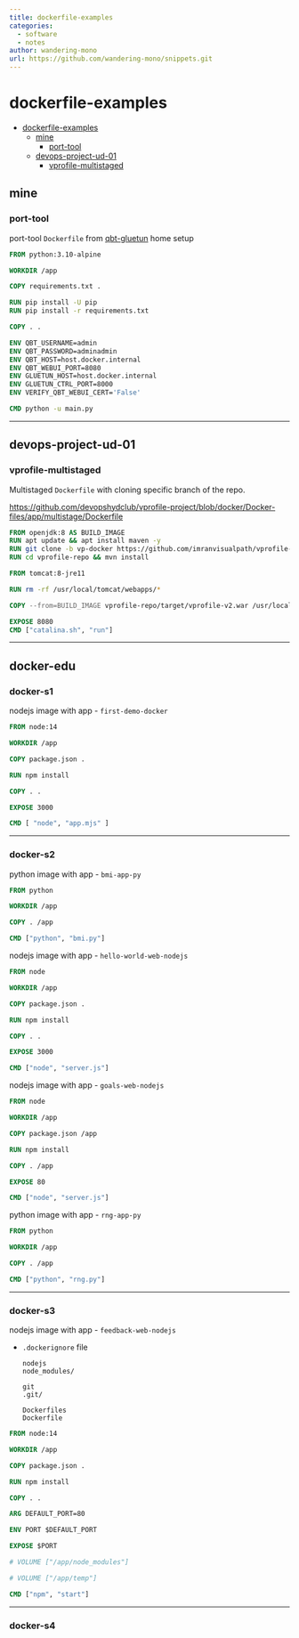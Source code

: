 ```yaml
---
title: dockerfile-examples
categories:
  - software
  - notes
author: wandering-mono
url: https://github.com/wandering-mono/snippets.git
---
```


# dockerfile-examples

- [dockerfile-examples](#dockerfile-examples)
  - [mine](#mine)
    - [port-tool](#port-tool)
  - [devops-project-ud-01](#devops-project-ud-01)
    - [vprofile-multistaged](#vprofile-multistaged)

## mine

### port-tool

port-tool `Dockerfile` from [qbt-gluetun](docker-compose-snippets/qbt-gluetun) home setup

```dockerfile
FROM python:3.10-alpine

WORKDIR /app

COPY requirements.txt .

RUN pip install -U pip
RUN pip install -r requirements.txt

COPY . .

ENV QBT_USERNAME=admin
ENV QBT_PASSWORD=adminadmin
ENV QBT_HOST=host.docker.internal
ENV QBT_WEBUI_PORT=8080
ENV GLUETUN_HOST=host.docker.internal
ENV GLUETUN_CTRL_PORT=8000
ENV VERIFY_QBT_WEBUI_CERT='False'

CMD python -u main.py
```

---

## devops-project-ud-01

### vprofile-multistaged

Multistaged `Dockerfile` with cloning specific branch of the repo.

<https://github.com/devopshydclub/vprofile-project/blob/docker/Docker-files/app/multistage/Dockerfile>

```dockerfile
FROM openjdk:8 AS BUILD_IMAGE
RUN apt update && apt install maven -y
RUN git clone -b vp-docker https://github.com/imranvisualpath/vprofile-repo.git
RUN cd vprofile-repo && mvn install

FROM tomcat:8-jre11

RUN rm -rf /usr/local/tomcat/webapps/*

COPY --from=BUILD_IMAGE vprofile-repo/target/vprofile-v2.war /usr/local/tomcat/webapps/ROOT.war

EXPOSE 8080
CMD ["catalina.sh", "run"]
```

---

## docker-edu

### docker-s1

nodejs image with app - `first-demo-docker`

```dockerfile
FROM node:14

WORKDIR /app

COPY package.json .

RUN npm install

COPY . .

EXPOSE 3000

CMD [ "node", "app.mjs" ]
```

---

### docker-s2

python image with app - `bmi-app-py`

```dockerfile
FROM python

WORKDIR /app

COPY . /app

CMD ["python", "bmi.py"]
```

nodejs image with app - `hello-world-web-nodejs`

```dockerfile
FROM node

WORKDIR /app

COPY package.json .

RUN npm install

COPY . .

EXPOSE 3000

CMD ["node", "server.js"]
```

nodejs image with app - `goals-web-nodejs`

```dockerfile
FROM node

WORKDIR /app

COPY package.json /app

RUN npm install

COPY . /app

EXPOSE 80

CMD ["node", "server.js"]
```

python image with app - `rng-app-py`

```dockerfile
FROM python

WORKDIR /app

COPY . /app

CMD ["python", "rng.py"]
```

---

### docker-s3

nodejs image with app - `feedback-web-nodejs`

-   `.dockerignore` file  

    ```text
    nodejs
    node_modules/
    
    git
    .git/
    
    Dockerfiles
    Dockerfile
    ```

```dockerfile
FROM node:14

WORKDIR /app

COPY package.json .

RUN npm install

COPY . .

ARG DEFAULT_PORT=80

ENV PORT $DEFAULT_PORT

EXPOSE $PORT

# VOLUME ["/app/node_modules"]

# VOLUME ["/app/temp"]

CMD ["npm", "start"]
```

---

### docker-s4 

